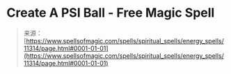 <!--yml
category: 未分类
date: 2024-06-12 18:48:26
-->

# Create A PSI Ball - Free Magic Spell

> 来源：[https://www.spellsofmagic.com/spells/spiritual_spells/energy_spells/11314/page.html#0001-01-01](https://www.spellsofmagic.com/spells/spiritual_spells/energy_spells/11314/page.html#0001-01-01)